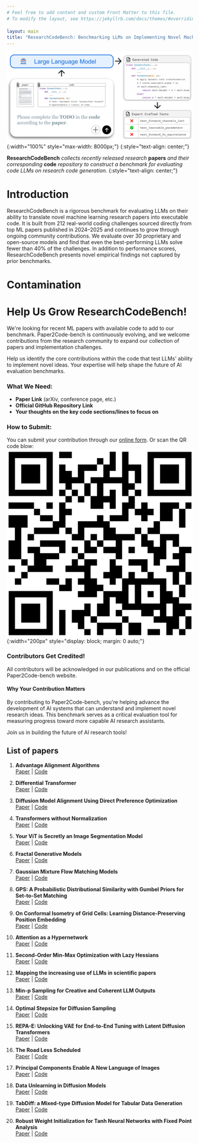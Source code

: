 ```yaml
---
# Feel free to add content and custom Front Matter to this file.
# To modify the layout, see https://jekyllrb.com/docs/themes/#overriding-theme-defaults

layout: main
title: "ResearchCodeBench: Benchmarking LLMs on Implementing Novel Machine Learning Research Code"
---
```


![Image](static/images/output_cropped.svg){:width="100%" style="max-width: 8000px;"}
{:style="text-align: center;"}
<!-- *Figure 1: Overview of the  evaluation process* -->
**ResearchCodeBench** *collects recently released research* **papers** *and their corresponding* **code** *repository to construct a benchmark for evaluating code LLMs on research code generation.*
{:style="text-align: center;"}

# Introduction

ResearchCodeBench is a rigorous benchmark for evaluating LLMs on their ability to translate novel machine learning research papers into executable code. It is built from 212 real-world coding challenges sourced directly from top ML papers published in 2024–2025 and continues to grow through ongoing community contributions. We evaluate over 30 proprietary and open-source models and find that even the best-performing LLMs solve fewer than 40% of the challenges. In addition to performance scores, ResearchCodeBench presents novel empirical findings not captured by prior benchmarks.


# Contamination






# Help Us Grow ResearchCodeBench!

We're looking for recent ML papers with available code to add to our benchmark. Paper2Code-bench is continuously evolving, and we welcome contributions from the research community to expand our collection of papers and implementation challenges.

Help us identify the core contributions within the code that test LLMs' ability to implement novel ideas. Your expertise will help shape the future of AI evaluation benchmarks.

### What We Need:
- **Paper Link** (arXiv, conference page, etc.)
- **Official GitHub Repository Link**
- **Your thoughts on the key code sections/lines to focus on**

### How to Submit:
You can submit your contribution through our [online form](https://forms.gle/xZarsnAa6a2u43Tr6). Or scan the QR code blow:
![qr_code](static/images/qr_code.png){:width="200px" style="display: block; margin: 0 auto;"}

### Contributors Get Credited!
All contributors will be acknowledged in our publications and on the official Paper2Code-bench website.

#### Why Your Contribution Matters
By contributing to Paper2Code-bench, you're helping advance the development of AI systems that can understand and implement novel research ideas. This benchmark serves as a critical evaluation tool for measuring progress toward more capable AI research assistants.

Join us in building the future of AI research tools! 



## List of papers

1. **Advantage Alignment Algorithms**  
   [Paper](https://arxiv.org/abs/2406.14662v3) | [Code](https://github.com/jduquevan/advantage-alignment)

2. **Differential Transformer**  
   [Paper](https://arxiv.org/abs/2410.05258v2) | [Code](https://aka.ms/Diff-Transformer)

3. **Diffusion Model Alignment Using Direct Preference Optimization**  
   [Paper](https://arxiv.org/abs/2311.12908v1) | [Code](https://github.com/SalesforceAIResearch/DiffusionDPO)

4. **Transformers without Normalization**  
   [Paper](https://www.arxiv.org/abs/2503.10622v1) | [Code](https://github.com/jiachenzhu/DyT)

5. **Your ViT is Secretly an Image Segmentation Model**  
   [Paper](https://arxiv.org/abs/2503.19108v1) | [Code](https://github.com/tue-mps/eomt/)

6. **Fractal Generative Models**  
   [Paper](https://arxiv.org/abs/2502.17437v2) | [Code](https://github.com/LTH14/fractalgen)

7. **Gaussian Mixture Flow Matching Models**  
   [Paper](https://arxiv.org/abs/2504.05304v1) | [Code](https://github.com/Lakonik/GMFlow)

8. **GPS: A Probabilistic Distributional Similarity with Gumbel Priors for Set-to-Set Matching**  
   [Paper](https://openreview.net/forum?id=U0SijGsCHJ) | [Code](https://github.com/Zhang-VISLab/ICLR2025-GPS)

9. **On Conformal Isometry of Grid Cells: Learning Distance-Preserving Position Embedding**  
   [Paper](https://arxiv.org/abs/2405.16865v4) | [Code](https://github.com/DehongXu/grid-cell-conformal-isometry)

10. **Attention as a Hypernetwork**  
    [Paper](https://arxiv.org/abs/2406.05816v4) | [Code](https://github.com/smonsays/hypernetwork-attention)

11. **Second-Order Min-Max Optimization with Lazy Hessians**  
    [Paper](https://arxiv.org/abs/2410.09568v1) | [Code](https://github.com/TrueNobility303/LEN)

12. **Mapping the increasing use of LLMs in scientific papers**  
    [Paper](https://arxiv.org/abs/2404.01268v1) | [Code](https://github.com/Weixin-Liang/Mapping-the-Increasing-Use-of-LLMs-in-Scientific-Papers)

13. **Min-p Sampling for Creative and Coherent LLM Outputs**  
    [Paper](https://arxiv.org/abs/2407.01082v4) | [Code](https://github.com/menhguin/minp_paper)

14. **Optimal Stepsize for Diffusion Sampling**  
    [Paper](https://arxiv.org/abs/2503.21774v1) | [Code](https://github.com/bebebe666/OptimalSteps)

15. **REPA-E: Unlocking VAE for End-to-End Tuning with Latent Diffusion Transformers**  
    [Paper](https://arxiv.org/abs/2504.10483v1) | [Code](https://github.com/jduquevan/REPA-E)

16. **The Road Less Scheduled**  
    [Paper](https://arxiv.org/abs/2405.15682v4) | [Code](https://github.com/facebookresearch/schedule_free)

17. **Principal Components Enable A New Language of Images**  
    [Paper](https://arxiv.org/abs/2503.08685v1) | [Code](https://github.com/visual-gen/semanticist)

18. **Data Unlearning in Diffusion Models**  
    [Paper](https://arxiv.org/abs/2503.01034) | [Code](https://github.com/claserken/SISS)

19. **TabDiff: a Mixed-type Diffusion Model for Tabular Data Generation**  
    [Paper](https://arxiv.org/abs/2410.20626v3) | [Code](https://github.com/MinkaiXu/TabDiff)

20. **Robust Weight Initialization for Tanh Neural Networks with Fixed Point Analysis**  
    [Paper](https://arxiv.org/abs/2410.02242v2) | [Code](https://github.com/1HyunwooLee/Tanh-Init)
